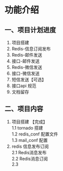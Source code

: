# 功能介绍 
## 一、项目计划进度  
1. 项目搭建    
2. Redis-信息订阅发布    
3. Redis-邮件发送    
4. 接口-邮件发送  
5. Redis-微信发送  
6. 接口-微信发送  
7. 短信发送【可选】  
8. 接口api 规范  
9. 文档留存
## 二、项目内容
1. 项目搭建 【完成】  
    1.1 tornado 搭建  
    1.2 redis_conf 配置文件  
    1.3 mail_conf 配置  
2. redis 信息发布订阅  
    2.1 Redis消息发布  
    2.2 Redis消息订阅  
    2.3 

